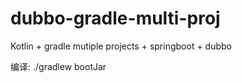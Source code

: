 # dubbo-gradle-multi-proj

Kotlin + gradle mutiple projects + springboot + dubbo

编译: ./gradlew bootJar


